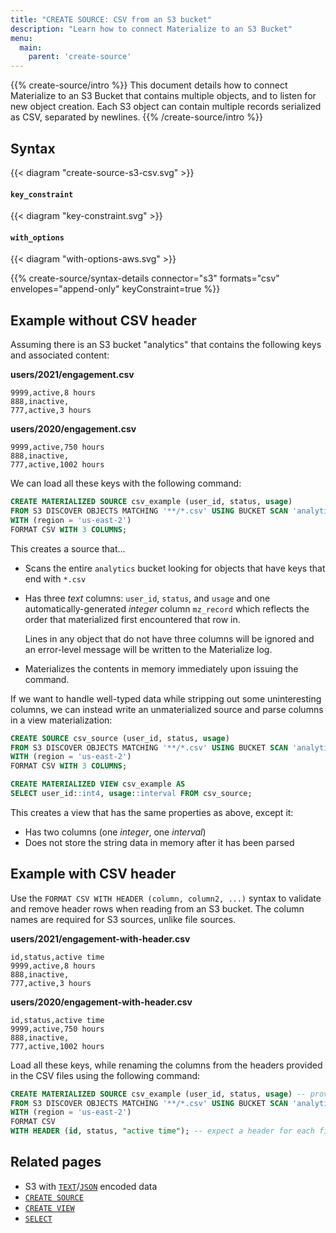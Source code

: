 ```yaml
---
title: "CREATE SOURCE: CSV from an S3 bucket"
description: "Learn how to connect Materialize to an S3 Bucket"
menu:
  main:
    parent: 'create-source'
---
```

{{% create-source/intro %}}
This document details how to connect Materialize to an S3 Bucket that contains
multiple objects, and to listen for new object creation. Each S3 object can
contain multiple records serialized as CSV, separated by newlines.
{{% /create-source/intro %}}

## Syntax

{{< diagram "create-source-s3-csv.svg" >}}

#### `key_constraint`

{{< diagram "key-constraint.svg" >}}

#### `with_options`

{{< diagram "with-options-aws.svg" >}}

{{% create-source/syntax-details connector="s3" formats="csv" envelopes="append-only" keyConstraint=true %}}

## Example without CSV header

Assuming there is an S3 bucket "analytics" that contains the following keys and
associated content:

**users/2021/engagement.csv**
```csv
9999,active,8 hours
888,inactive,
777,active,3 hours
```

**users/2020/engagement.csv**
```csv
9999,active,750 hours
888,inactive,
777,active,1002 hours
```

We can load all these keys with the following command:

```sql
CREATE MATERIALIZED SOURCE csv_example (user_id, status, usage)
FROM S3 DISCOVER OBJECTS MATCHING '**/*.csv' USING BUCKET SCAN 'analytics'
WITH (region = 'us-east-2')
FORMAT CSV WITH 3 COLUMNS;
```

This creates a source that...

- Scans the entire `analytics` bucket looking for objects that have keys that end with `*.csv`
- Has three *text* columns: `user_id`, `status`, and `usage` and one automatically-generated
  *integer* column `mz_record` which reflects the order that materialized first encountered that
  row in.

  Lines in any object that do not have three columns will be ignored and an error-level message
  will be written to the Materialize log.
- Materializes the contents in memory immediately upon issuing the command.

If we want to handle well-typed data while stripping out some uninteresting columns, we can
instead write an unmaterialized source and parse columns in a view materialization:

```sql
CREATE SOURCE csv_source (user_id, status, usage)
FROM S3 DISCOVER OBJECTS MATCHING '**/*.csv' USING BUCKET SCAN 'analytics'
WITH (region = 'us-east-2')
FORMAT CSV WITH 3 COLUMNS;
```

```sql
CREATE MATERIALIZED VIEW csv_example AS
SELECT user_id::int4, usage::interval FROM csv_source;
```

This creates a view that has the same properties as above, except it:

* Has two columns (one *integer*, one *interval*)
* Does not store the string data in memory after it has been parsed

## Example with CSV header

Use the `FORMAT CSV WITH HEADER (column, column2, ...)` syntax to validate and remove header rows
when reading from an S3 bucket. The column names are required for S3 sources, unlike file sources.

**users/2021/engagement-with-header.csv**
```csv
id,status,active time
9999,active,8 hours
888,inactive,
777,active,3 hours
```

**users/2020/engagement-with-header.csv**
```csv
id,status,active time
9999,active,750 hours
888,inactive,
777,active,1002 hours
```

Load all these keys, while renaming the columns from the headers provided in the CSV files using
the following command:

```sql
CREATE MATERIALIZED SOURCE csv_example (user_id, status, usage) -- provide SQL names
FROM S3 DISCOVER OBJECTS MATCHING '**/*.csv' USING BUCKET SCAN 'analytics'
WITH (region = 'us-east-2')
FORMAT CSV
WITH HEADER (id, status, "active time"); -- expect a header for each file with these names
```

## Related pages

- S3 with [`TEXT`](../text-s3)/[`JSON`](../json-s3) encoded data
- [`CREATE SOURCE`](../)
- [`CREATE VIEW`](../../create-view)
- [`SELECT`](../../select)
